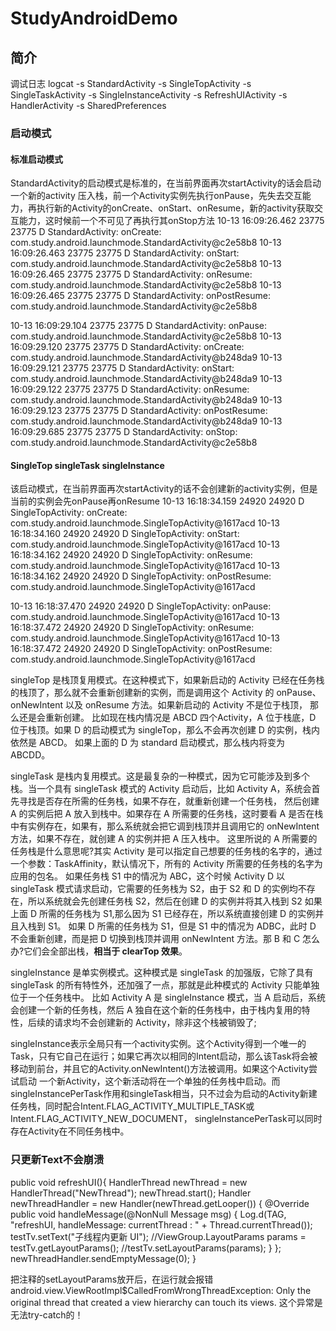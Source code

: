 # StudyAndroidDemo

## 简介

调试日志
logcat -s StandardActivity -s SingleTopActivity -s SingleTaskActivity -s SingleInstanceActivity -s RefreshUIActivity -s HandlerActivity -s SharedPreferences

### 启动模式
#### 标准启动模式
StandardActivity的启动模式是标准的，在当前界面再次startActivity的话会启动一个新的activity
压入栈，前一个Activity实例先执行onPause，先失去交互能力，再执行新的Activity的onCreate、onStart、onResume，新的activity获取交互能力，这时候前一个不可见了再执行其onStop方法
10-13 16:09:26.462 23775 23775 D StandardActivity: onCreate: com.study.android.launchmode.StandardActivity@c2e58b8
10-13 16:09:26.463 23775 23775 D StandardActivity: onStart: com.study.android.launchmode.StandardActivity@c2e58b8
10-13 16:09:26.465 23775 23775 D StandardActivity: onResume: com.study.android.launchmode.StandardActivity@c2e58b8
10-13 16:09:26.465 23775 23775 D StandardActivity: onPostResume: com.study.android.launchmode.StandardActivity@c2e58b8

10-13 16:09:29.104 23775 23775 D StandardActivity: onPause: com.study.android.launchmode.StandardActivity@c2e58b8
10-13 16:09:29.120 23775 23775 D StandardActivity: onCreate: com.study.android.launchmode.StandardActivity@b248da9
10-13 16:09:29.121 23775 23775 D StandardActivity: onStart: com.study.android.launchmode.StandardActivity@b248da9
10-13 16:09:29.122 23775 23775 D StandardActivity: onResume: com.study.android.launchmode.StandardActivity@b248da9
10-13 16:09:29.123 23775 23775 D StandardActivity: onPostResume: com.study.android.launchmode.StandardActivity@b248da9
10-13 16:09:29.685 23775 23775 D StandardActivity: onStop: com.study.android.launchmode.StandardActivity@c2e58b8

#### SingleTop singleTask singleInstance
该启动模式，在当前界面再次startActivity的话不会创建新的activity实例，但是当前的实例会先onPause再onResume
10-13 16:18:34.159 24920 24920 D SingleTopActivity: onCreate: com.study.android.launchmode.SingleTopActivity@1617acd
10-13 16:18:34.160 24920 24920 D SingleTopActivity: onStart: com.study.android.launchmode.SingleTopActivity@1617acd
10-13 16:18:34.162 24920 24920 D SingleTopActivity: onResume: com.study.android.launchmode.SingleTopActivity@1617acd
10-13 16:18:34.162 24920 24920 D SingleTopActivity: onPostResume: com.study.android.launchmode.SingleTopActivity@1617acd

10-13 16:18:37.470 24920 24920 D SingleTopActivity: onPause: com.study.android.launchmode.SingleTopActivity@1617acd
10-13 16:18:37.472 24920 24920 D SingleTopActivity: onResume: com.study.android.launchmode.SingleTopActivity@1617acd
10-13 16:18:37.472 24920 24920 D SingleTopActivity: onPostResume: com.study.android.launchmode.SingleTopActivity@1617acd

singleTop 是栈顶复用模式。在这种模式下，如果新启动的 Activity 已经在任务栈的栈顶了，那么就不会重新创建新的实例，而是调用这个 Activity 的 onPause、onNewIntent 以及 onResume 方法。如果新启动的 Activity 不是位于栈顶，
那么还是会重新创建。
比如现在栈内情况是 ABCD 四个Activity，A 位于栈底，D 位于栈顶。如果 D 的启动模式为 singleTop，那么不会再次创建 D 的实例，栈内依然是 ABCD。
如果上面的 D 为 standard 启动模式，那么栈内将变为 ABCDD。

singleTask 是栈内复用模式。这是最复杂的一种模式，因为它可能涉及到多个栈。当一个具有 singleTask 模式的 Activity 启动后，比如 Activity A，系统会首先寻找是否存在所需的任务栈，如果不存在，就重新创建一个任务栈，
然后创建 A 的实例后把 A 放入到栈中。如果存在 A 所需要的任务栈，这时要看 A 是否在栈中有实例存在，如果有，那么系统就会把它调到栈顶并且调用它的 onNewIntent 方法，如果不存在，就创建 A 的实例并把 A 压入栈中。
这里所说的 A 所需要的任务栈是什么意思呢?其实 Activity 是可以指定自己想要的任务栈的名字的，通过一个参数：TaskAffinity，默认情况下，所有的 Activity 所需要的任务栈的名字为应用的包名。
如果任务栈 S1 中的情况为 ABC，这个时候 Activity D 以 singleTask 模式请求启动，它需要的任务栈为 S2，由于 S2 和 D 的实例均不存在，所以系统就会先创建任务栈 S2，然后在创建 D 的实例并将其入栈到 S2
如果上面 D 所需的任务栈为 S1,那么因为 S1 已经存在，所以系统直接创建 D 的实例并且入栈到 S1。
如果 D 所需的任务栈为 S1，但是 S1 中的情况为 ADBC，此时 D 不会重新创建，而是把 D 切换到栈顶并调用 onNewIntent 方法。那 B 和 C 怎么办?它们会全部出栈，**相当于 clearTop 效果**。

singleInstance 是单实例模式。这种模式是 singleTask 的加强版，它除了具有 singleTask 的所有特性外，还加强了一点，那就是此种模式的 Activity 只能单独位于一个任务栈中。
比如 Activity A 是 singleInstance 模式，当 A 启动后，系统会创建一个新的任务栈，然后 A 独自在这个新的任务栈中，由于栈内复用的特性，后续的请求均不会创建新的 Activity，除非这个栈被销毁了;

singleInstance表示全局只有一个activity实例。这个Activity得到一个唯一的Task，只有它自己在运行；如果它再次以相同的Intent启动，那么该Task将会被移动到前台，并且它的Activity.onNewIntent()方法被调用。如果这个Activity尝试启动
一个新Activity，这个新活动将在一个单独的任务栈中启动。而singleInstancePerTask作用和singleTask相当，只不过会为启动的Activity新建任务栈，同时配合Intent.FLAG_ACTIVITY_MULTIPLE_TASK或Intent.FLAG_ACTIVITY_NEW_DOCUMENT，
singleInstancePerTask可以同时存在Activity在不同任务栈中。


### 只更新Text不会崩溃
public void refreshUI(){
    HandlerThread newThread = new HandlerThread("NewThread");
    newThread.start();
    Handler newThreadHandler = new Handler(newThread.getLooper()) {
        @Override
        public void handleMessage(@NonNull Message msg) {
            Log.d(TAG, "refreshUI, handleMessage: currentThread : " + Thread.currentThread());
            testTv.setText("子线程内更新 UI");
            //ViewGroup.LayoutParams params = testTv.getLayoutParams();
            //testTv.setLayoutParams(params);
        }
    };
    newThreadHandler.sendEmptyMessage(0);
}

把注释的setLayoutParams放开后，在运行就会报错
android.view.ViewRootImpl$CalledFromWrongThreadException: Only the original thread that created a view hierarchy can touch its views.
这个异常是无法try-catch的！